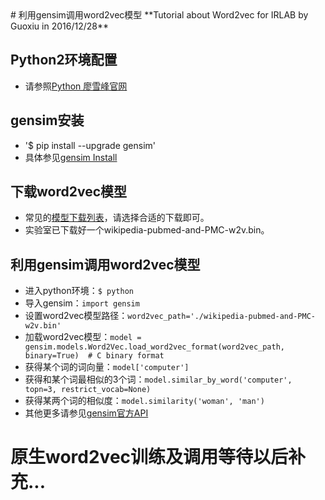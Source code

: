 <meta http-equiv="content-type" content="text/html; charset=UTF-8">
# 利用gensim调用word2vec模型
**Tutorial about Word2vec for IRLAB by Guoxiu in 2016/12/28**

## Python2环境配置
* 请参照[Python 廖雪峰官网](http://www.liaoxuefeng.com/wiki/001374738125095c955c1e6d8bb493182103fac9270762a000/001374738150500472fd5785c194ebea336061163a8a974000)

## gensim安装
* '$ pip install --upgrade gensim'
* 具体参见[gensim Install](http://radimrehurek.com/gensim/install.html)

## 下载word2vec模型
* 常见的[模型下载列表](https://github.com/3Top/word2vec-api)，请选择合适的下载即可。
* 实验室已下载好一个wikipedia-pubmed-and-PMC-w2v.bin。

## 利用gensim调用word2vec模型
* 进入python环境：`$ python`
* 导入gensim：`import gensim`
* 设置word2vec模型路径：`word2vec_path='./wikipedia-pubmed-and-PMC-w2v.bin'`
* 加载word2vec模型：`model = gensim.models.Word2Vec.load_word2vec_format(word2vec_path, binary=True)  # C binary format`
* 获得某个词的词向量：`model['computer']`
* 获得和某个词最相似的3个词：`model.similar_by_word('computer', topn=3, restrict_vocab=None)`
* 获得某两个词的相似度：`model.similarity('woman', 'man')`
* 其他更多请参见[gensim官方API](http://radimrehurek.com/gensim/models/word2vec.html)

# 原生word2vec训练及调用等待以后补充...

